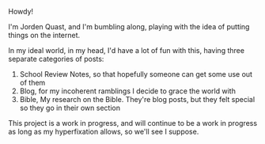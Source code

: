 Howdy!

I'm Jorden Quast, and I'm bumbling along, playing with the idea of putting things on the internet.

In my ideal world, in my head, I'd have a lot of fun with this, having three separate categories of posts:

1. School Review Notes, so that hopefully someone can get some use out of them
2. Blog, for my incoherent ramblings I decide to grace the world with
3. Bible, My research on the Bible. They're blog posts, but they felt special so they go in their own section

This project is a work in progress, and will continue to be a work in progress as long as my hyperfixation allows, so we'll see I suppose.
